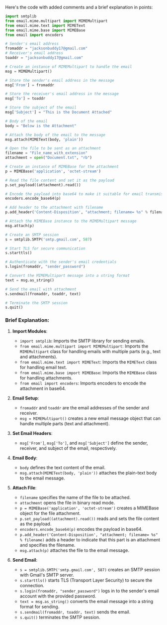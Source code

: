Here's the code with added comments and a brief explanation in points:

```python
import smtplib 
from email.mime.multipart import MIMEMultipart 
from email.mime.text import MIMEText 
from email.mime.base import MIMEBase 
from email import encoders 

# Sender's email address
fromaddr = "jacksonbuddy17@gmail.com"
# Receiver's email address
toaddr = "jacksonbuddy17@gmail.com"

# Create an instance of MIMEMultipart to handle the email
msg = MIMEMultipart() 

# Store the sender's email address in the message
msg['From'] = fromaddr 

# Store the receiver's email address in the message
msg['To'] = toaddr 

# Store the subject of the email
msg['Subject'] = "This is the Document Attached"

# Body of the email
body = "Below is the Attachment"

# Attach the body of the email to the message
msg.attach(MIMEText(body, 'plain')) 

# Open the file to be sent as an attachment
filename = "File_name_with_extension"
attachment = open("Document.txt", "rb") 

# Create an instance of MIMEBase for the attachment
p = MIMEBase('application', 'octet-stream') 

# Read the file content and set it as the payload
p.set_payload((attachment).read()) 

# Encode the payload into base64 to make it suitable for email transmission
encoders.encode_base64(p) 

# Add header to the attachment with filename
p.add_header('Content-Disposition', "attachment; filename= %s" % filename) 

# Attach the MIMEBase instance to the MIMEMultipart message
msg.attach(p) 

# Create an SMTP session
s = smtplib.SMTP('smtp.gmail.com', 587) 

# Start TLS for secure communication
s.starttls() 

# Authenticate with the sender's email credentials
s.login(fromaddr, "sender_password") 

# Convert the MIMEMultipart message into a string format
text = msg.as_string() 

# Send the email with attachment
s.sendmail(fromaddr, toaddr, text) 

# Terminate the SMTP session
s.quit() 
```

### Brief Explanation:

1. **Import Modules**:
   - `import smtplib`: Imports the SMTP library for sending emails.
   - `from email.mime.multipart import MIMEMultipart`: Imports the `MIMEMultipart` class for handling emails with multiple parts (e.g., text and attachments).
   - `from email.mime.text import MIMEText`: Imports the `MIMEText` class for handling email text.
   - `from email.mime.base import MIMEBase`: Imports the `MIMEBase` class for handling attachments.
   - `from email import encoders`: Imports encoders to encode the attachment in base64.

2. **Email Setup**:
   - `fromaddr` and `toaddr` are the email addresses of the sender and receiver.
   - `msg = MIMEMultipart()` creates a new email message object that can handle multiple parts (text and attachment).

3. **Set Email Headers**:
   - `msg['From']`, `msg['To']`, and `msg['Subject']` define the sender, receiver, and subject of the email, respectively.

4. **Email Body**:
   - `body` defines the text content of the email.
   - `msg.attach(MIMEText(body, 'plain'))` attaches the plain-text body to the email message.

5. **Attach File**:
   - `filename` specifies the name of the file to be attached.
   - `attachment` opens the file in binary read mode.
   - `p = MIMEBase('application', 'octet-stream')` creates a MIMEBase object for the file attachment.
   - `p.set_payload((attachment).read())` reads and sets the file content as the payload.
   - `encoders.encode_base64(p)` encodes the payload in base64.
   - `p.add_header('Content-Disposition', "attachment; filename= %s" % filename)` adds a header to indicate that this part is an attachment and specifies the filename.
   - `msg.attach(p)` attaches the file to the email message.

6. **Send Email**:
   - `s = smtplib.SMTP('smtp.gmail.com', 587)` creates an SMTP session with Gmail's SMTP server.
   - `s.starttls()` starts TLS (Transport Layer Security) to secure the connection.
   - `s.login(fromaddr, "sender_password")` logs in to the sender's email account with the provided password.
   - `text = msg.as_string()` converts the email message into a string format for sending.
   - `s.sendmail(fromaddr, toaddr, text)` sends the email.
   - `s.quit()` terminates the SMTP session.